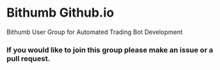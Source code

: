 # Bithumb Github.io
Bithumb User Group for Automated Trading Bot Development

### If you would like to join this group please make an issue or a pull request.
